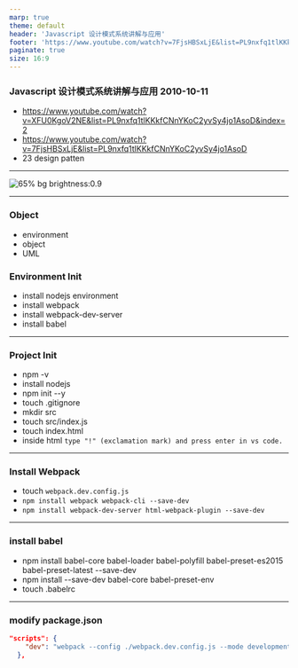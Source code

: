```yaml
---
marp: true
theme: default
header: 'Javascript 设计模式系统讲解与应用'
footer: 'https://www.youtube.com/watch?v=7FjsHBSxLjE&list=PL9nxfq1tlKKkfCNnYKoC2yvSy4jo1AsoD'
paginate: true
size: 16:9
---
```


<!--
_backgroundColor: white
_color: black
-->

### Javascript 设计模式系统讲解与应用 2010-10-11

- https://www.youtube.com/watch?v=XFU0KgoV2NE&list=PL9nxfq1tlKKkfCNnYKoC2yvSy4jo1AsoD&index=2
- https://www.youtube.com/watch?v=7FjsHBSxLjE&list=PL9nxfq1tlKKkfCNnYKoC2yvSy4jo1AsoD
- 23 design patten

---

![65% bg brightness:0.9](keypoints.png)

---

### Object

- environment
- object
- UML

### Environment Init

- install nodejs environment
- install webpack
- install webpack-dev-server
- install babel

---

### Project Init

- npm -v
- install nodejs
- npm init --y
- touch .gitignore
- mkdir src
- touch src/index.js
- touch index.html
- inside html `type "!" (exclamation mark) and press enter in vs code.`

---

### Install Webpack

- touch `webpack.dev.config.js`
- `npm install webpack webpack-cli --save-dev`
- `npm install webpack-dev-server html-webpack-plugin --save-dev`

---

### install babel

- npm install babel-core babel-loader babel-polyfill babel-preset-es2015 babel-preset-latest --save-dev
- npm install --save-dev babel-core babel-preset-env
- touch .babelrc

---

### modify package.json

```json
"scripts": {
    "dev": "webpack --config ./webpack.dev.config.js --mode development"
  },
```
